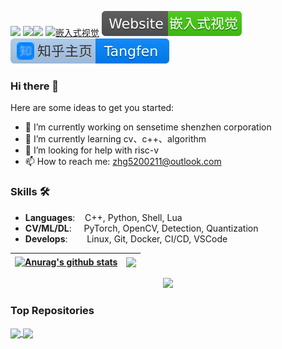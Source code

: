 ![](https://komarev.com/ghpvc/?username=HarleysZhang&label=PROFILE+VIEWS)
![](https://img.shields.io/github/followers/HarleysZhang?style=social)![](https://img.shields.io/github/stars/HarleysZhang?style=social)
<a href="https://blog.csdn.net/qq_20986663"><img src="https://img.shields.io/badge/csdn-CSDN-red.svg" alt="嵌入式视觉"></a>
[![website](icons/Website-armcvai-brightgreen.svg)](http://www.armcvai.com/)
[![zhihu](icons/Home-on-Zhihu.svg)](https://www.zhihu.com/people/tang-fen-44-49)

### Hi there 👋

Here are some ideas to get you started:
- 🔭 I’m currently working on sensetime shenzhen corporation
- 🌱 I’m currently learning cv、c++、algorithm
- 🤔 I’m looking for help with risc-v
- 📫 How to reach me: zhg5200211@outlook.com

### Skills 🛠️
- **Languages**: &nbsp;&nbsp;                C++, Python, Shell, Lua
- **CV/ML/DL**: &nbsp;&nbsp;&nbsp;           PyTorch, OpenCV, Detection, Quantization
- **Develops**:  &nbsp;&nbsp;&nbsp;&nbsp;    Linux, Git, Docker, CI/CD, VSCode


| <a href="https://github.com/HarleysZhang/github-readme-stats"><img align="center" src="https://github-readme-stats.vercel.app/api?username=HarleysZhang&show_icons=true&include_all_commits=true&theme=buefy&hide_border=true" alt="Anurag's github stats" /></a> | <a href="https://github.com/HarleysZhang/github-readme-stats"><img align="center" src="https://github-readme-stats.vercel.app/api/top-langs/?username=HarleysZhang&layout=compact&theme=buefy&hide_border=true" /></a> |
| ------------- | ------------- |

<!-- GitHub Activity Graph -->
<div align="center"><img height="290px" src="https://activity-graph.herokuapp.com/graph?username=HarleysZhang&theme=buefy" /></div>

### Top Repositories


<a href="https://github.com/HarleysZhang/2021_algorithm_intern_information">
  <img align="center" src="https://github-readme-stats.vercel.app/api/pin/?username=HarleysZhang&repo=github-readme-stats&theme=buefy" />
</a>
<a href="https://github.com/HarleysZhang/detect_steel_number">
  <img align="center" src="https://github-readme-stats.vercel.app/api/pin/?username=HarleysZhang&repo=HarleysZhang.github.io&theme=buefy" />
</a>
